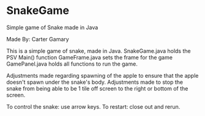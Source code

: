 # SnakeGame
Simple game of Snake made in Java

Made By: Carter Gamary

This is a simple game of snake, made in Java.
SnakeGame.java holds the PSV Main() function
GameFrame.java sets the frame for the game
GamePanel.java holds all functions to run the game.


Adjustments made regarding spawning of the apple to ensure that the apple doesn't spawn under the snake's body.
Adjustments made to stop the snake from being able to be 1 tile off screen to the right or bottom of the screen.

To control the snake: use arrow keys.
To restart: close out and rerun.
